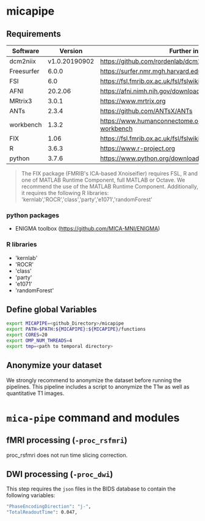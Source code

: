 # micapipe  

## Requirements
| Software   |     Version   | Further info |
|------------|---------------|--------------|  
| dcm2niix   | v1.0.20190902 | https://github.com/rordenlab/dcm2niix |
| Freesurfer | 6.0.0         | https://surfer.nmr.mgh.harvard.edu/ |
| FSl        | 6.0           | https://fsl.fmrib.ox.ac.uk/fsl/fslwiki |
| AFNI       | 20.2.06       | https://afni.nimh.nih.gov/download |
| MRtrix3    | 3.0.1         | https://www.mrtrix.org |
| ANTs       | 2.3.4         | https://github.com/ANTsX/ANTs |
| workbench  | 1.3.2         | https://www.humanconnectome.org/software/connectome-workbench |
| FIX        | 1.06          | https://fsl.fmrib.ox.ac.uk/fsl/fslwiki/FIX |
| R          | 3.6.3         | https://www.r-project.org |
| python     | 3.7.6         | https://www.python.org/downloads/ |

 > The FIX package (FMRIB's ICA-based Xnoiseifier) requires FSL, R and one of MATLAB Runtime Component, full MATLAB or Octave. We recommend the use of the MATLAB Runtime Component. Additionally, it requires the following R libraries:  'kernlab','ROCR','class','party','e1071','randomForest'

### python packages
- ENIGMA toolbox (https://github.com/MICA-MNI/ENIGMA)  

### R libraries  
- 'kernlab'
- 'ROCR'  
- 'class'  
- 'party'  
- 'e1071'  
- 'randomForest'

## Define global Variables
```bash
export MICAPIPE=<github_Directory>/micapipe  
export PATH=$PATH:${MICAPIPE}:${MICAPIPE}/functions  
export CORES=20  
export OMP_NUM_THREADS=4  
export tmp=<path to temporal directory>  
```
  
## Anonymize your dataset
We strongly recommend to anonymize the dataset before running the pipelines. This pipeline includes a script to anonymize the T1w as well as quantitative T1 images.

# `mica-pipe` command and modules  

## fMRI processing (`-proc_rsfmri`)  
proc_rsfmri does not run time slicing correction.

## DWI processing (`-proc_dwi`)  
This step requires the `json` files in the BIDS database to contain the following variables:  
```bash
"PhaseEncodingDirection": "j-",
"TotalReadoutTime": 0.047,
```
